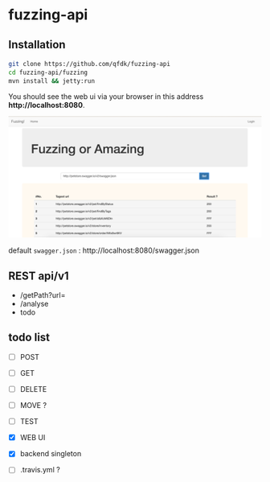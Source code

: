 # fuzzing-api


## Installation

```bash
git clone https://github.com/qfdk/fuzzing-api
cd fuzzing-api/fuzzing
mvn install && jetty:run
```

You should see the web ui via your browser in this address **http://localhost:8080**.

![](img/img1.png)

default `swagger.json` : http://localhost:8080/swagger.json


## REST api/v1

- /getPath?url=
- /analyse
- todo

## todo list
- [ ] POST
- [ ] GET
- [ ] DELETE
- [ ] MOVE ?
- [ ] TEST
- [X] WEB UI
- [X] backend singleton
- [ ] .travis.yml ?

